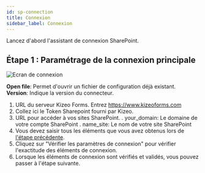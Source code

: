 ```yaml
---
id: sp-connection
title: Connexion
sidebar_label: Connexion
---
```


<head>
    <meta name="robots" content="noindex">
</head>

Lancez d'abord l'assistant de connexion SharePoint.

## Étape 1 : Paramétrage de la connexion principale

![Ecran de connexion][connection-01]

**Open file**: Permet d'ouvrir un fichier de configuration déjà existant.  
**Version**: Indique la version du connecteur.
1. URL du serveur Kizeo Forms. Entrez <span style="color:#ABD33D">https://www.kizeoforms.com</span>  
2. Collez ici le Token Sharepoint fourni par Kizeo.
3. URL pour accéder à vos sites SharePoint.
    . your_domain: Le domaine de votre compte SharePoint
    . name_site: Le nom de votre site SharePoint
4. Vous devez saisir tous les éléments que vous avez obtenus lors de [l'étape précédente](sp-token.md).
5. Cliquez sur "Vérifier les paramètres de connexion" pour vérifier l'exactitude des éléments de connexion.
6. Lorsque les éléments de connexion sont vérifiés et validés, vous pouvez passer à l'étape suivante.


<!-- ************************** -->
<!-- ***** Pictures List ****** --> 
<!-- ************************** -->

[connection-01]: /kizeo-forms-documentations/img/sp/en/connect-01.png